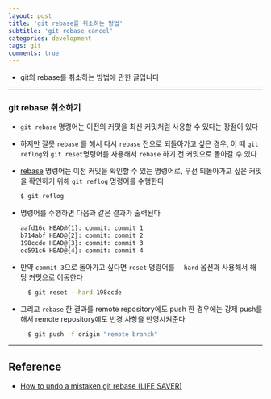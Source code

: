 ```yaml
---
layout: post
title: 'git rebase를 취소하는 방법'
subtitle: 'git rebase cancel'
categories: development
tags: git
comments: true
---
```


- git의 rebase를 취소하는 방법에 관한 글입니다

---


### git rebase 취소하기

- `git rebase` 명령어는 이전의 커밋을 최신 커밋처럼 사용할 수 있다는 장점이 있다

- 하지만 잘못 `rebase` 를 해서 다시 `rebase` 전으로 되돌아가고 싶은 경우, 이 때 `git reflog`와 `git reset`명령어를 사용해서 `rebase` 하기 전 커밋으로 돌아갈 수 있다

- [rebase](https://dkmqflx.github.io/development/2021/01/28/git-reflog/) 명령어는 이전 커밋을 확인할 수 있는 명령어로, 우선 되돌아가고 싶은 커밋을 확인하기 위해 `git reflog` 명령어를 수행한다

  ```bash
  $ git reflog

  ```

- 명령어를 수행하면 다음과 같은 결과가 출력된다 

  ```bash
  aafd16c HEAD@{1}: commit: commit 1
  b714abf HEAD@{2}: commit: commit 2
  198ccde HEAD@{3}: commit: commit 3
  ec591c6 HEAD@{4}: commit: commit 4
  ```

- 만약 `commit 3`으로 돌아가고 싶다면 `reset` 명령어를 `--hard` 옵션과 사용해서 해당 커밋으로 이동한다

  ```bash
    $ git reset --hard 198ccde

  ```

- 그리고 `rebase` 한 결과를 remote repository에도 push 한 경우에는 강제 push를 해서 remote repository에도 번경 사항을 반영시켜준다

  ```bash
    $ git push -f origin "remote branch"

  ```

---

## Reference

- [How to undo a mistaken git rebase (LIFE SAVER)](https://medium.com/@shreyaWhiz/how-to-undo-a-mistaken-git-rebase-life-saver-2977ff0a0602)
